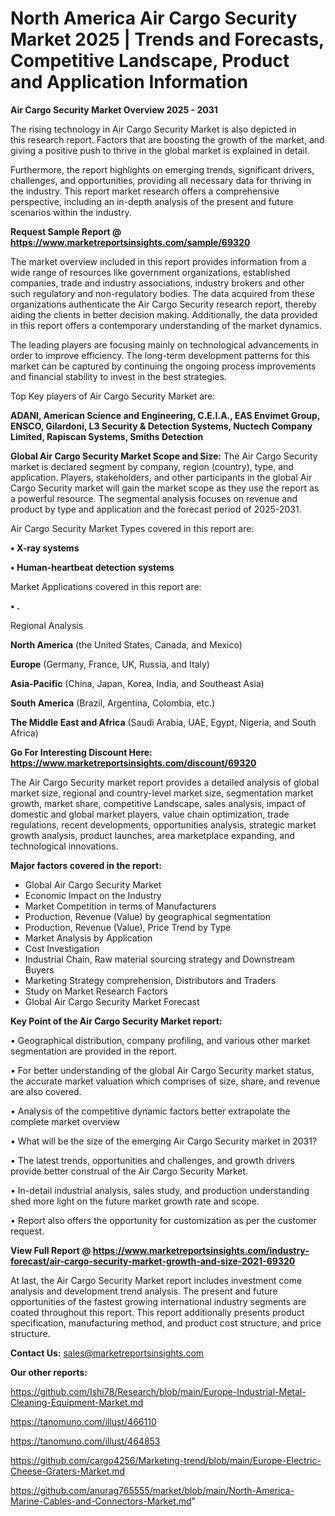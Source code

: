  # North America Air Cargo Security Market 2025 | Trends and Forecasts, Competitive Landscape, Product and Application Information

<Strong> Air Cargo Security Market Overview 2025 - 2031</strong>

The rising technology in Air Cargo Security Market is also depicted in this research report. Factors that are boosting the growth of the market, and giving a positive push to thrive in the global market is explained in detail.

Furthermore, the report highlights on emerging trends, significant drivers, challenges, and opportunities, providing all necessary data for thriving in the industry. This report market research offers a comprehensive perspective, including an in-depth analysis of the present and future scenarios within the industry.

<strong>Request Sample Report @ <a href=https://www.marketreportsinsights.com/sample/69320>https://www.marketreportsinsights.com/sample/69320</a></strong>

The market overview included in this report provides information from a wide range of resources like government organizations, established companies, trade and industry associations, industry brokers and other such regulatory and non-regulatory bodies. The data acquired from these organizations authenticate the Air Cargo Security research report, thereby aiding the clients in better decision making. Additionally, the data provided in this report offers a contemporary understanding of the market dynamics.

The leading players are focusing mainly on technological advancements in order to improve efficiency. The long-term development patterns for this market can be captured by continuing the ongoing process improvements and financial stability to invest in the best strategies.

Top Key players of Air Cargo Security Market are:

<strong>ADANI, American Science and Engineering, C.E.I.A., EAS Envimet Group, ENSCO, Gilardoni, L3 Security & Detection Systems, Nuctech Company Limited, Rapiscan Systems, Smiths Detection</strong>

<strong><b>Global Air Cargo Security Market Scope and Size:</b></strong>
The Air Cargo Security market is declared segment by company, region (country), type, and application. Players, stakeholders, and other participants in the global Air Cargo Security market will gain the market scope as they use the report as a powerful resource. The segmental analysis focuses on revenue and product by type and application and the forecast period of 2025-2031.

Air Cargo Security Market Types covered in this report are:

<strong>• X-ray systems

• Human-heartbeat detection systems</strong>

Market Applications covered in this report are:

<strong>• .</strong> 

Regional Analysis

<strong>North America</strong> (the United States, Canada, and Mexico)

<strong>Europe</strong> (Germany, France, UK, Russia, and Italy)

<strong>Asia-Pacific</strong> (China, Japan, Korea, India, and Southeast Asia)

<strong>South America</strong> (Brazil, Argentina, Colombia, etc.)

<strong>The Middle East and Africa</strong> (Saudi Arabia, UAE, Egypt, Nigeria, and South Africa)

<strong>Go For Interesting Discount Here: <a href=https://www.marketreportsinsights.com/discount/69320>https://www.marketreportsinsights.com/discount/69320</a></strong>

The Air Cargo Security market report provides a detailed analysis of global market size, regional and country-level market size, segmentation market growth, market share, competitive Landscape, sales analysis, impact of domestic and global market players, value chain optimization, trade regulations, recent developments, opportunities analysis, strategic market growth analysis, product launches, area marketplace expanding, and technological innovations.

<strong><b>Major factors covered in the report:</b></strong>
<ul>
  <li>Global Air Cargo Security Market </li>
  <li>Economic Impact on the Industry</li>
  <li>Market Competition in terms of Manufacturers</li>
  <li>Production, Revenue (Value) by geographical segmentation</li>
  <li>Production, Revenue (Value), Price Trend by Type</li>
  <li>Market Analysis by Application</li>
  <li>Cost Investigation</li>
  <li>Industrial Chain, Raw material sourcing strategy and Downstream Buyers</li>
  <li>Marketing Strategy comprehension, Distributors and Traders</li>
  <li>Study on Market Research Factors</li>
  <li>Global Air Cargo Security Market Forecast</li>
</ul>

<strong><b>Key Point of the Air Cargo Security Market report:</b></strong>

• Geographical distribution, company profiling, and various other market segmentation are provided in the report.

• For better understanding of the global Air Cargo Security market status, the accurate market valuation which comprises of size, share, and revenue are also covered.

• Analysis of the competitive dynamic factors better extrapolate the complete market overview

• What will be the size of the emerging Air Cargo Security market in 2031?

• The latest trends, opportunities and challenges, and growth drivers provide better construal of the Air Cargo Security Market.

• In-detail industrial analysis, sales study, and production understanding shed more light on the future market growth rate and scope.

• Report also offers the opportunity for customization as per the customer request.

<strong><b>View Full Report @ <a href=https://www.marketreportsinsights.com/industry-forecast/air-cargo-security-market-growth-and-size-2021-69320>https://www.marketreportsinsights.com/industry-forecast/air-cargo-security-market-growth-and-size-2021-69320</a></b></strong>


At last, the Air Cargo Security Market report includes investment come analysis and development trend analysis. The present and future opportunities of the fastest growing international industry segments are coated throughout this report. This report additionally presents product specification, manufacturing method, and product cost structure, and price structure.

<strong>Contact Us:</strong>
sales@marketreportsinsights.com

<strong>Our other reports:</strong>

<a href=https://github.com/Ishi78/Research/blob/main/Europe-Industrial-Metal-Cleaning-Equipment-Market.md>https://github.com/Ishi78/Research/blob/main/Europe-Industrial-Metal-Cleaning-Equipment-Market.md</a>

<a href=https://tanomuno.com/illust/466110>https://tanomuno.com/illust/466110</a>

<a href=https://tanomuno.com/illust/464853>https://tanomuno.com/illust/464853</a>

<a href=https://github.com/cargo4256/Marketing-trend/blob/main/Europe-Electric-Cheese-Graters-Market.md>https://github.com/cargo4256/Marketing-trend/blob/main/Europe-Electric-Cheese-Graters-Market.md</a>

<a href=https://github.com/anurag765555/market/blob/main/North-America-Marine-Cables-and-Connectors-Market.md>https://github.com/anurag765555/market/blob/main/North-America-Marine-Cables-and-Connectors-Market.md</a>"
